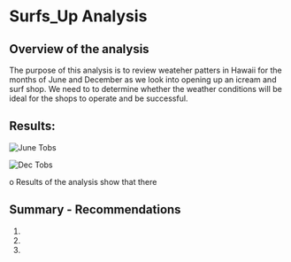 # Surfs_Up Analysis

## Overview of the analysis
The purpose of this analysis is to review weateher patters in Hawaii for the months of June and December as we look into opening up an icream and surf shop. We need to 
to determine whether the weather conditions will be ideal for the shops to operate and be successful.

## Results: 
![June Tobs](https://user-images.githubusercontent.com/83129180/124373117-4ac9c480-dc55-11eb-98c7-8185b8865efd.PNG)

![Dec Tobs](https://user-images.githubusercontent.com/83129180/124373112-41405c80-dc55-11eb-8d79-f379bdfbec3f.PNG)

o   Results of the analysis show that there 

## Summary - Recommendations
1.	



2.	


3.	
